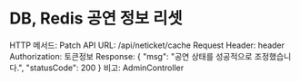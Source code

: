 # DB, Redis 공연 정보 리셋

HTTP 메서드: Patch
API URL: /api/neticket/cache
Request Header: header
Authorization: 토큰정보
Response: {
    "msg": "공연 상태를 성공적으로 조정했습니다.",
    "statusCode": 200
}
비고: AdminController